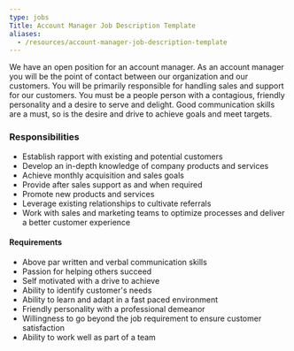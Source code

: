 ```yaml
---
type: jobs
Title: Account Manager Job Description Template
aliases:
  - /resources/account-manager-job-description-template
---
```


We have an open position for an account manager. As an account manager you will be the point of contact between our organization and our customers. You will be primarily responsible for handling sales and support for our customers. You must be a people person with a contagious, friendly personality and a desire to serve and delight. Good communication skills are a must, so is the desire and drive to achieve goals and meet targets.

### Responsibilities

- Establish rapport with existing and potential customers
- Develop an in-depth knowledge of company products and services
- Achieve monthly acquisition and sales goals
- Provide after sales support as and when required
- Promote new products and services
- Leverage existing relationships to cultivate referrals
- Work with sales and marketing teams to optimize processes and deliver a better customer experience

#### Requirements

- Above par written and verbal communication skills
- Passion for helping others succeed
- Self motivated with a drive to achieve
- Ability to identify customer's needs
- Ability to learn and adapt in a fast paced environment
- Friendly personality with a professional demeanor
- Willingness to go beyond the job requirement to ensure customer satisfaction
- Ability to work well as part of a team
